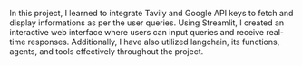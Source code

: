 In this project, I learned to integrate Tavily and Google API keys to fetch and display informations as per the user queries. Using Streamlit, I created an interactive web interface where users can input queries and receive real-time responses. Additionally, I have also utilized langchain, its functions, agents, and tools effectively throughout the project.
